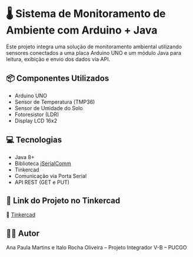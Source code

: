 # 🌡️ Sistema de Monitoramento de Ambiente com Arduino + Java

Este projeto integra uma solução de monitoramento ambiental utilizando sensores conectados a uma placa Arduino UNO e um módulo Java para leitura, exibição e envio dos dados via API.

## 📦 Componentes Utilizados

- Arduino UNO
- Sensor de Temperatura (TMP36)
- Sensor de Umidade do Solo
- Fotoresistor (LDR)
- Display LCD 16x2

## 💻 Tecnologias

- Java 8+
- Biblioteca [jSerialComm](https://fazecast.github.io/jSerialComm/)
- Tinkercad
- Comunicação via Porta Serial
- API REST (GET e PUT)


## 🧭 Link do Projeto no Tinkercad

🔗 [Tinkercad](https://www.tinkercad.com/things/3zreiV8s2DG-pi-v-b)

## 👨‍💻 Autor

Ana Paula Martins e Italo Rocha Oliveira – Projeto Integrador V-B – PUCGO


